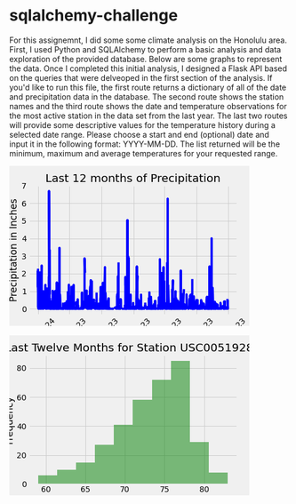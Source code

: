 # sqlalchemy-challenge
For this assignemnt, I did some some climate analysis on the Honolulu area. First, I used Python and SQLAlchemy to perform a basic analysis and data exploration of the provided database. Below are some graphs to represent the data. 
Once I completed this initial analysis, I designed a Flask API based on the queries that were delveoped in the first section of the analysis. If you'd like to run this file, the first route returns a dictionary of all of the date and precipitation data in the database. The second route shows the station names and the third route shows the date and temperature observations for the most active station in the data set from the last year. 
The last two routes will provide some descriptive values for the temperature history during a selected date range. Please choose a start and end (optional) date and input it in the following format: YYYY-MM-DD. The list returned will be the minimum, maximum and average temperatures for your requested range.

![Last 12 months of Precipitation](data/last12moprcp.png)


![Last Twelve Months for Station USC00519281](data/temphist.png)
